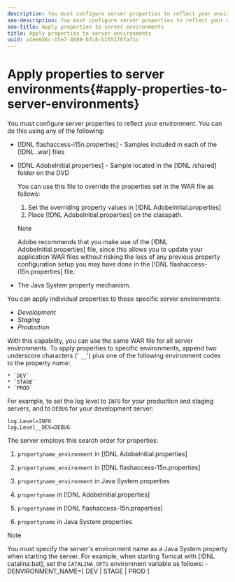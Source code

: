 ```yaml
---
description: You must configure server properties to reflect your environment. You can do this using any of the following 
seo-description: You must configure server properties to reflect your environment. You can do this using any of the following 
seo-title: Apply properties to server environments
title: Apply properties to server environments
uuid: a1ee0d6c-b5e7-4689-b7c8-b155176faf1c
---
```


# Apply properties to server environments{#apply-properties-to-server-environments}

You must configure server properties to reflect your environment. You can do this using any of the following:

* [!DNL flashaccess-i15n.properties] - Samples included in each of the [!DNL .war] files 

* [!DNL AdobeInitial.properties] - Sample located in the [!DNL /shared] folder on the DVD

  You can use this file to override the properties set in the WAR file as follows:

    1. Set the overriding property values in [!DNL AdobeInitial.properties] 
    1. Place [!DNL AdobeInitial.properties] on the classpath.

  >[!NOTE]
  >
  >Adobe recommends that you make use of the [!DNL AdobeInitial.properties] file, since this allows you to update your application WAR files without risking the loss of any previous property configuration setup you may have done in the [!DNL flashaccess-i15n.properties] file.

* The Java System property mechanism.

You can apply individual properties to these specific server environments:

* *Development* 
* *Staging* 
* *Production*

With this capability, you can use the same WAR file for all server environments. To apply properties to specific environments, append two underscore characters (' `__`') plus one of the following environment codes to the property *name*:

    * `DEV` 
    * `STAGE` 
    * `PROD`

<!--<a id="example_A7A58E3EE8DA4114B4F7A9EEB69D50CA"></a>-->

For example, to set the log level to `INFO` for your production and staging servers, and to `DEBUG` for your development server: 

```
log.Level=INFO  
log.Level__DEV=DEBUG 
```

The server employs this search order for properties:

1. `propertyname_environment` in [!DNL AdobeInitial.properties] 

1. `propertyname_environment` in [!DNL flashaccess-15n.properties] 

1. `propertyname_environment` in Java System properties 
1. `propertyname` in [!DNL AdobeInitial.properties] 

1. `propertyname` in [!DNL flashaccess-15n.properties] 

1. `propertyname` in Java System properties

>[!NOTE]
>
>You must specify the server's environment name as a Java System property when starting the server. For example, when starting Tomcat with [!DNL catalina.bat], set the `CATALINA_OPTS` environment variable as follows:
>-DENVIRONMENT_NAME=[ DEV | STAGE | PROD ]
